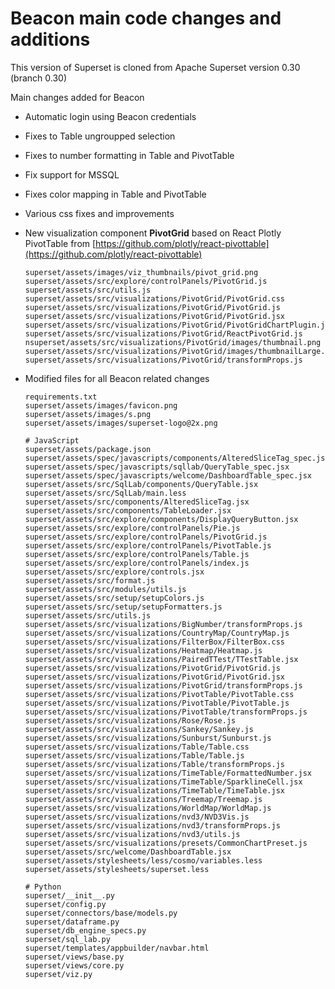 # Beacon main code changes and additions

This version of Superset is cloned from Apache Superset version 0.30 (branch 0.30)

Main changes added for Beacon

* Automatic login using Beacon credentials

* Fixes to Table ungroupped selection

* Fixes to number formatting in Table and PivotTable

* Fix support for MSSQL 

* Fixes color mapping in Table and PivotTable

* Various css fixes and improvements


* New visualization component **PivotGrid** based on React Plotly PivotTable from [https://github.com/plotly/react-pivottable](https://github.com/plotly/react-pivottable)

    ```
	superset/assets/images/viz_thumbnails/pivot_grid.png
	superset/assets/src/explore/controlPanels/PivotGrid.js
	superset/assets/src/utils.js
	superset/assets/src/visualizations/PivotGrid/PivotGrid.css
	superset/assets/src/visualizations/PivotGrid/PivotGrid.js
	superset/assets/src/visualizations/PivotGrid/PivotGrid.jsx
	superset/assets/src/visualizations/PivotGrid/PivotGridChartPlugin.js
	superset/assets/src/visualizations/PivotGrid/ReactPivotGrid.js
	nsuperset/assets/src/visualizations/PivotGrid/images/thumbnail.png
	superset/assets/src/visualizations/PivotGrid/images/thumbnailLarge.png
	superset/assets/src/visualizations/PivotGrid/transformProps.js
    ```


* Modified files for all Beacon related changes

    ```
	requirements.txt
	superset/assets/images/favicon.png
	superset/assets/images/s.png
	superset/assets/images/superset-logo@2x.png

    # JavaScript
	superset/assets/package.json
	superset/assets/spec/javascripts/components/AlteredSliceTag_spec.jsx
	superset/assets/spec/javascripts/sqllab/QueryTable_spec.jsx
	superset/assets/spec/javascripts/welcome/DashboardTable_spec.jsx
	superset/assets/src/SqlLab/components/QueryTable.jsx
	superset/assets/src/SqlLab/main.less
	superset/assets/src/components/AlteredSliceTag.jsx
	superset/assets/src/components/TableLoader.jsx
	superset/assets/src/explore/components/DisplayQueryButton.jsx
	superset/assets/src/explore/controlPanels/Pie.js
	superset/assets/src/explore/controlPanels/PivotGrid.js
	superset/assets/src/explore/controlPanels/PivotTable.js
	superset/assets/src/explore/controlPanels/Table.js
	superset/assets/src/explore/controlPanels/index.js
	superset/assets/src/explore/controls.jsx
	superset/assets/src/format.js
	superset/assets/src/modules/utils.js
	superset/assets/src/setup/setupColors.js
	superset/assets/src/setup/setupFormatters.js
	superset/assets/src/utils.js
	superset/assets/src/visualizations/BigNumber/transformProps.js
	superset/assets/src/visualizations/CountryMap/CountryMap.js
	superset/assets/src/visualizations/FilterBox/FilterBox.css
	superset/assets/src/visualizations/Heatmap/Heatmap.js
	superset/assets/src/visualizations/PairedTTest/TTestTable.jsx
	superset/assets/src/visualizations/PivotGrid/PivotGrid.js
	superset/assets/src/visualizations/PivotGrid/PivotGrid.jsx
	superset/assets/src/visualizations/PivotGrid/transformProps.js
	superset/assets/src/visualizations/PivotTable/PivotTable.css
	superset/assets/src/visualizations/PivotTable/PivotTable.js
	superset/assets/src/visualizations/PivotTable/transformProps.js
	superset/assets/src/visualizations/Rose/Rose.js
	superset/assets/src/visualizations/Sankey/Sankey.js
	superset/assets/src/visualizations/Sunburst/Sunburst.js
	superset/assets/src/visualizations/Table/Table.css
	superset/assets/src/visualizations/Table/Table.js
	superset/assets/src/visualizations/Table/transformProps.js
	superset/assets/src/visualizations/TimeTable/FormattedNumber.jsx
	superset/assets/src/visualizations/TimeTable/SparklineCell.jsx
	superset/assets/src/visualizations/TimeTable/TimeTable.jsx
	superset/assets/src/visualizations/Treemap/Treemap.js
	superset/assets/src/visualizations/WorldMap/WorldMap.js
	superset/assets/src/visualizations/nvd3/NVD3Vis.js
	superset/assets/src/visualizations/nvd3/transformProps.js
	superset/assets/src/visualizations/nvd3/utils.js
	superset/assets/src/visualizations/presets/CommonChartPreset.js
	superset/assets/src/welcome/DashboardTable.jsx
	superset/assets/stylesheets/less/cosmo/variables.less
	superset/assets/stylesheets/superset.less

    # Python
    superset/__init__.py
	superset/config.py
	superset/connectors/base/models.py
	superset/dataframe.py
	superset/db_engine_specs.py
	superset/sql_lab.py
	superset/templates/appbuilder/navbar.html
	superset/views/base.py
	superset/views/core.py
	superset/viz.py
    ```
